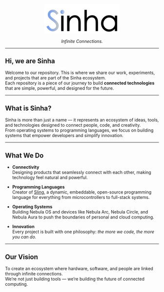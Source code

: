 <p align="center">
  <img src="Sinha.png" alt="Sinha Logo" width="250"/>
</p>

<p align="center">
  <em>Infinite Connections.</em>
</p>

---

## Hi, we are Sinha

Welcome to our repository. This is where we share our work, experiments, and projects that are part of the Sinha ecosystem.  
Each repository is a piece of our journey to build **connected technologies** that are simple, powerful, and designed for the future.

---

## What is Sinha?

Sinha is more than just a name — it represents an ecosystem of ideas, tools, and technologies designed to connect people, code, and creativity.  
From operating systems to programming languages, we focus on building systems that empower developers and simplify innovation.

---

## What We Do

- **Connectivity**  
  Designing products that seamlessly connect with each other, making technology feel natural and powerful.

- **Programming Languages**  
  Creator of [Sling]("https://github.com/Open-Sling/Sling/"), a dynamic, embeddable, open-source programming language for everything from microcontrollers to full-stack systems.

- **Operating Systems**  
  Building Nebula OS and devices like Nebula Arc, Nebula Circle, and Nebula Aura to push the boundaries of personal and cloud computing.

- **Innovation**  
  Every project is built with one philosophy: *the more we code, the more you can do.*

---

## Our Vision

To create an ecosystem where hardware, software, and people are linked through infinite connections.  
We’re not just building tools — we’re building the future of connected computing.
